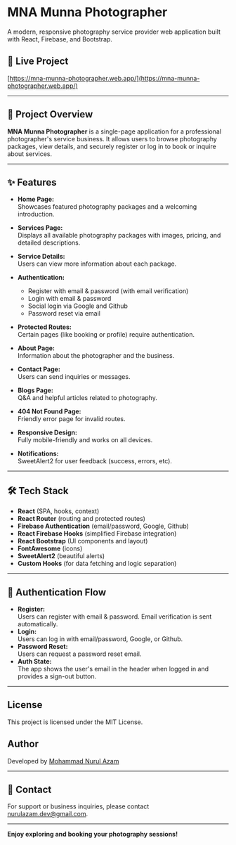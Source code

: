 # MNA Munna Photographer

A modern, responsive photography service provider web application built with React, Firebase, and Bootstrap.

## 🚀 Live Project

[https://mna-munna-photographer.web.app/](https://mna-munna-photographer.web.app/)

---

## 📸 Project Overview

**MNA Munna Photographer** is a single-page application for a professional photographer's service business. It allows users to browse photography packages, view details, and securely register or log in to book or inquire about services.

---

## ✨ Features

- **Home Page:**  
  Showcases featured photography packages and a welcoming introduction.

- **Services Page:**  
  Displays all available photography packages with images, pricing, and detailed descriptions.

- **Service Details:**  
  Users can view more information about each package.

- **Authentication:**

  - Register with email & password (with email verification)
  - Login with email & password
  - Social login via Google and Github
  - Password reset via email

- **Protected Routes:**  
  Certain pages (like booking or profile) require authentication.

- **About Page:**  
  Information about the photographer and the business.

- **Contact Page:**  
  Users can send inquiries or messages.

- **Blogs Page:**  
  Q&A and helpful articles related to photography.

- **404 Not Found Page:**  
  Friendly error page for invalid routes.

- **Responsive Design:**  
  Fully mobile-friendly and works on all devices.

- **Notifications:**  
  SweetAlert2 for user feedback (success, errors, etc).

---

## 🛠️ Tech Stack

- **React** (SPA, hooks, context)
- **React Router** (routing and protected routes)
- **Firebase Authentication** (email/password, Google, Github)
- **React Firebase Hooks** (simplified Firebase integration)
- **React Bootstrap** (UI components and layout)
- **FontAwesome** (icons)
- **SweetAlert2** (beautiful alerts)
- **Custom Hooks** (for data fetching and logic separation)

---

## 🔐 Authentication Flow

- **Register:**  
  Users can register with email & password. Email verification is sent automatically.
- **Login:**  
  Users can log in with email/password, Google, or Github.
- **Password Reset:**  
  Users can request a password reset email.
- **Auth State:**  
  The app shows the user's email in the header when logged in and provides a sign-out button.

---

## License

This project is licensed under the MIT License.

## Author

Developed by [Mohammad Nurul Azam](https://github.com/nurulazam-dev)

---

## 📧 Contact

For support or business inquiries, please contact [nurulazam.dev@gmail.com](mailto:nurulazam.dev@gmail.com).

---

**Enjoy exploring and booking your photography sessions!**

